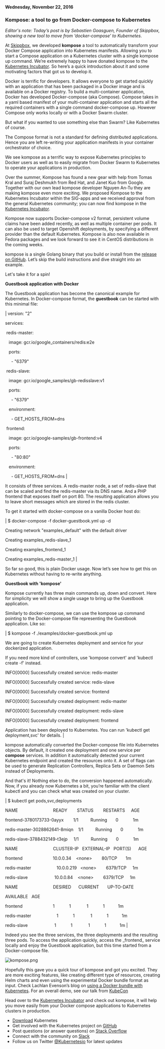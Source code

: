 #### Wednesday, November 22, 2016 
### Kompose: a tool to go from Docker-compose to Kubernetes 
_Editor's note: Today’s post is by Sebastien Goasguen, Founder of Skippbox, showing a new tool to move from ‘docker-compose’ to Kubernetes._  
  
At [Skippbox](http://www.skippbox.com/), we developed **kompose** a tool to automatically transform your Docker Compose application into Kubernetes manifests. Allowing you to start a Compose application on a Kubernetes cluster with a single kompose up command. We’re extremely happy to have donated kompose to the [Kubernetes Incubator](https://github.com/kubernetes-incubator). So here’s a quick introduction about it and some motivating factors that got us to develop it.  
  
Docker is terrific for developers. It allows everyone to get started quickly with an application that has been packaged in a Docker image and is available on a Docker registry. To build a multi-container application, Docker has developed Docker-compose (aka Compose). Compose takes in a yaml based manifest of your multi-container application and starts all the required containers with a single command docker-compose up. However Compose only works locally or with a Docker Swarm cluster.  
  
But what if you wanted to use something else than Swarm? Like Kubernetes of course.  
  
The Compose format is not a standard for defining distributed applications. Hence you are left re-writing your application manifests in your container orchestrator of choice.  
  
We see kompose as a terrific way to expose Kubernetes principles to Docker users as well as to easily migrate from Docker Swarm to Kubernetes to operate your applications in production.  
  
Over the summer, Kompose has found a new gear with help from Tomas Kral and Suraj Deshmukh from Red Hat, and Janet Kuo from Google. Together with our own lead kompose developer Nguyen An-Tu they are making kompose even more exciting. We proposed Kompose to the Kubernetes Incubator within the SIG-apps and we received approval from the general Kubernetes community; you can now find kompose in the [Kubernetes Incubator](https://github.com/kubernetes-incubator/kompose).  
  
Kompose now supports Docker-compose v2 format, persistent volume claims have been added recently, as well as multiple container per pods. It can also be used to target Openshift deployments, by specifying a different provider than the default Kubernetes. Kompose is also now available in Fedora packages and we look forward to see it in CentOS distributions in the coming weeks.  
  
kompose is a single Golang binary that you build or install from the [release on GitHub](https://github.com/kubernetes-incubator/kompose). Let’s skip the build instructions and dive straight into an example.  
  
Let's take it for a spin!  
  
**Guestbook application with Docker**  
  
The Guestbook application has become the canonical example for Kubernetes. In Docker-compose format, the **guestbook** can be started with this minimal file:  
  

| 
version: "2"

  

services:

 &nbsp;redis-master:

 &nbsp;&nbsp;&nbsp;image: gcr.io/google\_containers/redis:e2e

 &nbsp;&nbsp;&nbsp;ports:

 &nbsp;&nbsp;&nbsp;&nbsp;&nbsp;- "6379"

 &nbsp;redis-slave:

 &nbsp;&nbsp;&nbsp;image: gcr.io/google\_samples/gb-redisslave:v1

 &nbsp;&nbsp;&nbsp;ports:

 &nbsp;&nbsp;&nbsp;&nbsp;&nbsp;- "6379"

 &nbsp;&nbsp;&nbsp;environment:

 &nbsp;&nbsp;&nbsp;&nbsp;&nbsp;- GET\_HOSTS\_FROM=dns

 &nbsp;frontend:

 &nbsp;&nbsp;&nbsp;image: gcr.io/google-samples/gb-frontend:v4

 &nbsp;&nbsp;&nbsp;ports:

 &nbsp;&nbsp;&nbsp;&nbsp;&nbsp;- "80:80"

 &nbsp;&nbsp;&nbsp;environment:

 &nbsp;&nbsp;&nbsp;&nbsp;&nbsp;- GET\_HOSTS\_FROM=dns
 |

  
It consists of three services. A redis-master node, a set of redis-slave that can be scaled and find the redis-master via its DNS name. And a PHP frontend that exposes itself on port 80. The resulting application allows you to leave short messages which are stored in the redis cluster.  
  
To get it started with docker-compose on a vanilla Docker host do:  
  

| 
$ docker-compose -f docker-guestbook.yml up -d

Creating network "examples\_default" with the default driver

Creating examples\_redis-slave\_1

Creating examples\_frontend\_1

Creating examples\_redis-master\_1
 |

  
So far so good, this is plain Docker usage. Now let’s see how to get this on Kubernetes without having to re-write anything.  
  
**Guestbook with 'kompose'**  
  
Kompose currently has three main commands up, down and convert. Here for simplicity we will show a single usage to bring up the Guestbook application.  
  
Similarly to docker-compose, we can use the kompose up command pointing to the Docker-compose file representing the Guestbook application. Like so:  

  

  

  

| 
$ kompose -f ./examples/docker-guestbook.yml up

We are going to create Kubernetes deployment and service for your dockerized application.

If you need more kind of controllers, use 'kompose convert' and 'kubectl create -f' instead.

  

INFO[0000] Successfully created service: redis-master

INFO[0000] Successfully created service: redis-slave

INFO[0000] Successfully created service: frontend

INFO[0000] Successfully created deployment: redis-master

INFO[0000] Successfully created deployment: redis-slave

INFO[0000] Successfully created deployment: frontend

  

Application has been deployed to Kubernetes. You can run 'kubectl get deployment,svc' for details.
 |

  
kompose automatically converted the Docker-compose file into Kubernetes objects. By default, it created one deployment and one service per **compose** services. In addition it automatically detected your current Kubernetes endpoint and created the resources onto it. A set of flags can be used to generate Replication Controllers, Replica Sets or Daemon Sets instead of Deployments.  
  
And that's it! Nothing else to do, the conversion happened automatically.  
Now, if you already now Kubernetes a bit, you’re familiar with the client kubectl and you can check what was created on your cluster.  

  

  

| 
$ kubectl get pods,svc,deployments

NAME &nbsp;&nbsp;&nbsp;&nbsp;&nbsp;&nbsp;&nbsp;&nbsp;&nbsp;&nbsp;&nbsp;&nbsp;&nbsp;&nbsp;&nbsp;&nbsp;&nbsp;&nbsp;&nbsp;&nbsp;&nbsp;&nbsp;&nbsp;&nbsp;&nbsp;&nbsp;&nbsp;&nbsp;READY &nbsp;&nbsp;&nbsp;&nbsp;&nbsp;&nbsp;&nbsp;STATUS &nbsp;&nbsp;&nbsp;&nbsp;&nbsp;&nbsp;&nbsp;RESTARTS &nbsp;&nbsp;&nbsp;&nbsp;AGE

frontend-3780173733-0ayyx &nbsp;&nbsp;&nbsp;&nbsp;&nbsp;&nbsp;&nbsp;1/1 &nbsp;&nbsp;&nbsp;&nbsp;&nbsp;&nbsp;&nbsp;&nbsp;&nbsp;Running &nbsp;&nbsp;&nbsp;&nbsp;&nbsp;&nbsp;0 &nbsp;&nbsp;&nbsp;&nbsp;&nbsp;&nbsp;&nbsp;&nbsp;&nbsp;&nbsp;&nbsp;1m

redis-master-3028862641-8miqn &nbsp;&nbsp;&nbsp;1/1 &nbsp;&nbsp;&nbsp;&nbsp;&nbsp;&nbsp;&nbsp;&nbsp;&nbsp;Running &nbsp;&nbsp;&nbsp;&nbsp;&nbsp;&nbsp;0 &nbsp;&nbsp;&nbsp;&nbsp;&nbsp;&nbsp;&nbsp;&nbsp;&nbsp;&nbsp;&nbsp;1m

redis-slave-3788432149-t3ejp &nbsp;&nbsp;&nbsp;&nbsp;1/1 &nbsp;&nbsp;&nbsp;&nbsp;&nbsp;&nbsp;&nbsp;&nbsp;&nbsp;Running &nbsp;&nbsp;&nbsp;&nbsp;&nbsp;&nbsp;0 &nbsp;&nbsp;&nbsp;&nbsp;&nbsp;&nbsp;&nbsp;&nbsp;&nbsp;&nbsp;&nbsp;1m

NAME &nbsp;&nbsp;&nbsp;&nbsp;&nbsp;&nbsp;&nbsp;&nbsp;&nbsp;&nbsp;&nbsp;&nbsp;&nbsp;&nbsp;&nbsp;&nbsp;&nbsp;&nbsp;&nbsp;&nbsp;&nbsp;&nbsp;&nbsp;&nbsp;&nbsp;&nbsp;&nbsp;&nbsp;CLUSTER-IP &nbsp;&nbsp;EXTERNAL-IP &nbsp;&nbsp;PORT(S) &nbsp;&nbsp;&nbsp;&nbsp;&nbsp;AGE

frontend &nbsp;&nbsp;&nbsp;&nbsp;&nbsp;&nbsp;&nbsp;&nbsp;&nbsp;&nbsp;&nbsp;&nbsp;&nbsp;&nbsp;&nbsp;&nbsp;&nbsp;&nbsp;&nbsp;&nbsp;&nbsp;&nbsp;&nbsp;&nbsp;10.0.0.34 &nbsp;&nbsp;&nbsp;\<none\> &nbsp;&nbsp;&nbsp;&nbsp;&nbsp;&nbsp;&nbsp;80/TCP &nbsp;&nbsp;&nbsp;&nbsp;&nbsp;&nbsp;1m

redis-master &nbsp;&nbsp;&nbsp;&nbsp;&nbsp;&nbsp;&nbsp;&nbsp;&nbsp;&nbsp;&nbsp;&nbsp;&nbsp;&nbsp;&nbsp;&nbsp;&nbsp;&nbsp;&nbsp;&nbsp;10.0.0.219 &nbsp;&nbsp;\<none\> &nbsp;&nbsp;&nbsp;&nbsp;&nbsp;&nbsp;&nbsp;6379/TCP &nbsp;&nbsp;&nbsp;&nbsp;1m

redis-slave &nbsp;&nbsp;&nbsp;&nbsp;&nbsp;&nbsp;&nbsp;&nbsp;&nbsp;&nbsp;&nbsp;&nbsp;&nbsp;&nbsp;&nbsp;&nbsp;&nbsp;&nbsp;&nbsp;&nbsp;&nbsp;10.0.0.84 &nbsp;&nbsp;&nbsp;\<none\> &nbsp;&nbsp;&nbsp;&nbsp;&nbsp;&nbsp;&nbsp;6379/TCP &nbsp;&nbsp;&nbsp;&nbsp;1m

NAME &nbsp;&nbsp;&nbsp;&nbsp;&nbsp;&nbsp;&nbsp;&nbsp;&nbsp;&nbsp;&nbsp;&nbsp;&nbsp;&nbsp;&nbsp;&nbsp;&nbsp;&nbsp;&nbsp;&nbsp;&nbsp;&nbsp;&nbsp;&nbsp;&nbsp;&nbsp;&nbsp;&nbsp;DESIRED &nbsp;&nbsp;&nbsp;&nbsp;&nbsp;CURRENT &nbsp;&nbsp;&nbsp;&nbsp;&nbsp;&nbsp;UP-TO-DATE 

  

AVAILABLE &nbsp;&nbsp;AGE

frontend &nbsp;&nbsp;&nbsp;&nbsp;&nbsp;&nbsp;&nbsp;&nbsp;&nbsp;&nbsp;&nbsp;&nbsp;&nbsp;&nbsp;&nbsp;&nbsp;&nbsp;&nbsp;&nbsp;&nbsp;&nbsp;&nbsp;&nbsp;&nbsp;1 &nbsp;&nbsp;&nbsp;&nbsp;&nbsp;&nbsp;&nbsp;&nbsp;&nbsp;&nbsp;&nbsp;1 &nbsp;&nbsp;&nbsp;&nbsp;&nbsp;&nbsp;&nbsp;&nbsp;&nbsp;&nbsp;&nbsp;&nbsp;1 &nbsp;&nbsp;&nbsp;&nbsp;&nbsp;&nbsp;&nbsp;&nbsp;&nbsp;&nbsp;&nbsp;1 &nbsp;&nbsp;&nbsp;&nbsp;&nbsp;&nbsp;&nbsp;&nbsp;&nbsp;&nbsp;1m

redis-master &nbsp;&nbsp;&nbsp;&nbsp;&nbsp;&nbsp;&nbsp;&nbsp;&nbsp;&nbsp;&nbsp;&nbsp;&nbsp;&nbsp;&nbsp;&nbsp;&nbsp;&nbsp;&nbsp;&nbsp;1 &nbsp;&nbsp;&nbsp;&nbsp;&nbsp;&nbsp;&nbsp;&nbsp;&nbsp;&nbsp;&nbsp;1 &nbsp;&nbsp;&nbsp;&nbsp;&nbsp;&nbsp;&nbsp;&nbsp;&nbsp;&nbsp;&nbsp;&nbsp;1 &nbsp;&nbsp;&nbsp;&nbsp;&nbsp;&nbsp;&nbsp;&nbsp;&nbsp;&nbsp;&nbsp;1 &nbsp;&nbsp;&nbsp;&nbsp;&nbsp;&nbsp;&nbsp;&nbsp;&nbsp;&nbsp;1m

redis-slave &nbsp;&nbsp;&nbsp;&nbsp;&nbsp;&nbsp;&nbsp;&nbsp;&nbsp;&nbsp;&nbsp;&nbsp;&nbsp;&nbsp;&nbsp;&nbsp;&nbsp;&nbsp;&nbsp;&nbsp;&nbsp;1 &nbsp;&nbsp;&nbsp;&nbsp;&nbsp;&nbsp;&nbsp;&nbsp;&nbsp;&nbsp;&nbsp;1 &nbsp;&nbsp;&nbsp;&nbsp;&nbsp;&nbsp;&nbsp;&nbsp;&nbsp;&nbsp;&nbsp;&nbsp;1 &nbsp;&nbsp;&nbsp;&nbsp;&nbsp;&nbsp;&nbsp;&nbsp;&nbsp;&nbsp;&nbsp;1 &nbsp;&nbsp;&nbsp;&nbsp;&nbsp;&nbsp;&nbsp;&nbsp;&nbsp;&nbsp;1m
 |

Indeed you see the three services, the three deployments and the resulting three pods. To access the application quickly, access the \_frontend\_ service locally and enjoy the Guestbook application, but this time started from a Docker-compose file.  

 ![kompose.png](https://lh6.googleusercontent.com/2vTmKcVs-4nl6eYCwJcqCDEaSQ1uUtEmZ2ND0HMO-h8c_5CfU1OwJOuqOc6Eb_nymqdyvLbQK114xRp5U_hmeRHTyn1W_C7gJ6vf3E37CLKrx172XQWVkyko55Q3TfotX76tbMOZ)

Hopefully this gave you a quick tour of kompose and got you excited. They are more exciting features, like creating different type of resources, creating Helm charts and even using the experimental Docker bundle format as input. Check Lachlan Evenson’s blog on [using a Docker bundle with Kubernetes](https://deis.com/blog/2016/push-docker-dab-kubernetes-cluster/).&nbsp;For an overall demo, see our talk from [KubeCon](https://www.youtube.com/watch?v=zqUfPPNVjI8&index=42&list=PLj6h78yzYM2PqgIGU1Qmi8nY7dqn9PCr4)

  

Head over to the [Kubernetes Incubator](https://github.com/kubernetes-incubator/kompose) and check out kompose, it will help you move easily from your Docker compose applications to Kubernetes clusters in production.

  

  
  

- [Download](http://get.k8s.io/) Kubernetes
- Get involved with the Kubernetes project on [GitHub](https://github.com/kubernetes/kubernetes)&nbsp;
- Post questions (or answer questions) on [Stack Overflow](http://stackoverflow.com/questions/tagged/kubernetes)&nbsp;
- Connect with the community on [Slack](http://slack.k8s.io/)
- Follow us on Twitter [@Kubernetesio](https://twitter.com/kubernetesio) for latest updates

  

  

  

